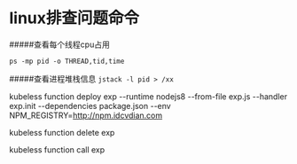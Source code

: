 # linux排查问题命令

 
#####查看每个线程cpu占用

`ps -mp pid -o THREAD,tid,time`

#####查看进程堆栈信息
`jstack -l pid > /xx`



kubeless function deploy exp --runtime nodejs8 --from-file exp.js --handler exp.init --dependencies package.json --env NPM_REGISTRY=http://npm.idcvdian.com

kubeless function delete exp

kubeless function call exp

